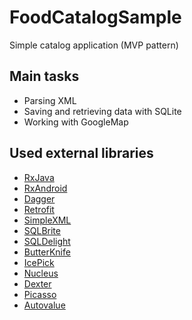 # FoodCatalogSample
 Simple catalog application (MVP pattern) 
 
## <a name="Main tasks"></a>Main tasks  
*   Parsing XML
*   Saving and retrieving data with SQLite
*   Working with GoogleMap
 
 ## <a name="Used external libraries"></a>Used external libraries
*   [RxJava](https://github.com/ReactiveX/RxJava)
*   [RxAndroid](https://github.com/ReactiveX/RxAndroid)
*   [Dagger](https://github.com/google/dagger)
*   [Retrofit](https://github.com/square/retrofit)
*   [SimpleXML](https://github.com/marcelnicolay/simplexml)
*   [SQLBrite](https://github.com/square/sqlbrite)
*   [SQLDelight](https://github.com/square/sqldelight)
*   [ButterKnife](https://github.com/JakeWharton/butterknife)
*   [IcePick](https://github.com/frankiesardo/icepick)
*   [Nucleus](https://github.com/konmik/nucleus)
*   [Dexter](https://github.com/Karumi/Dexter)
*   [Picasso](https://github.com/square/picasso)
*   [Autovalue](https://github.com/google/auto/tree/master/value)



 
